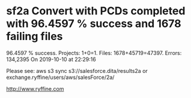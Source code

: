 # sf2a Convert with PCDs completed with 96.4597 % success and 1678 failing files

96.4597 % success. Projects: 1+0=1.  Files: 1678+45719=47397. Errors: 134,2395  On 2019-10-10 at 22:29:16



Please see: aws s3 sync s3://salesforce.dita/results2a or exchange.ryffine/users/aws/salesForce/2a/

http://www.ryffine.com
